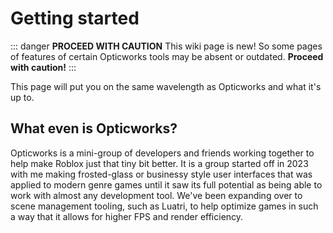 
# Getting started

::: danger **PROCEED WITH CAUTION**
This wiki page is new! So some pages of features of certain Opticworks tools may be absent or outdated. **Proceed with caution!**
:::


This page will put you on the same wavelength as Opticworks and what it's up to.

## What even is Opticworks?

Opticworks is a mini-group of developers and friends working together to help make Roblox just that tiny bit better. It is a group started off in 2023 with me making frosted-glass or businessy style user interfaces that was applied to modern genre games until it saw its full potential as being able to work with almost any development tool.
We've been expanding over to scene management tooling, such as Luatri, to help optimize games in such a way that it allows for higher FPS and render efficiency.

